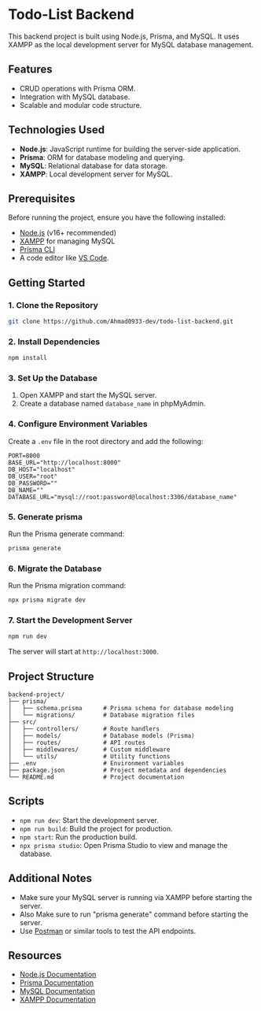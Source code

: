 
# Todo-List Backend

This backend project is built using Node.js, Prisma, and MySQL. It uses XAMPP as the local development server for MySQL database management.

## Features

- CRUD operations with Prisma ORM.
- Integration with MySQL database.
- Scalable and modular code structure.

## Technologies Used

- **Node.js**: JavaScript runtime for building the server-side application.
- **Prisma**: ORM for database modeling and querying.
- **MySQL**: Relational database for data storage.
- **XAMPP**: Local development server for MySQL.

## Prerequisites

Before running the project, ensure you have the following installed:

- [Node.js](https://nodejs.org/) (v16+ recommended)
- [XAMPP](https://www.apachefriends.org/index.html) for managing MySQL
- [Prisma CLI](https://www.prisma.io/docs/getting-started)
- A code editor like [VS Code](https://code.visualstudio.com/).

## Getting Started

### 1. Clone the Repository

```bash
git clone https://github.com/Ahmad0933-dev/todo-list-backend.git
```

### 2. Install Dependencies

```bash
npm install
```

### 3. Set Up the Database

1. Open XAMPP and start the MySQL server.
2. Create a database named `database_name` in phpMyAdmin.

### 4. Configure Environment Variables

Create a `.env` file in the root directory and add the following:

```env
PORT=8000
BASE_URL="http://localhost:8000"
DB_HOST="localhost"
DB_USER="root"
DB_PASSWORD=""
DB_NAME=""
DATABASE_URL="mysql://root:password@localhost:3306/database_name"
```

### 5. Generate prisma

Run the Prisma generate command:

```bash
prisma generate
```

### 6. Migrate the Database

Run the Prisma migration command:

```bash
npx prisma migrate dev
```

### 7. Start the Development Server

```bash
npm run dev
```

The server will start at `http://localhost:3000`.

## Project Structure

```plaintext
backend-project/
├── prisma/
│   ├── schema.prisma      # Prisma schema for database modeling
│   └── migrations/        # Database migration files
├── src/
│   ├── controllers/       # Route handlers
│   ├── models/            # Database models (Prisma)
│   ├── routes/            # API routes
│   ├── middlewares/       # Custom middleware
│   └── utils/             # Utility functions
├── .env                   # Environment variables
├── package.json           # Project metadata and dependencies
└── README.md              # Project documentation
```

## Scripts

- `npm run dev`: Start the development server.
- `npm run build`: Build the project for production.
- `npm start`: Run the production build.
- `npx prisma studio`: Open Prisma Studio to view and manage the database.

## Additional Notes

- Make sure your MySQL server is running via XAMPP before starting the server.
- Also Make sure to run "prisma generate" command before starting the server.
- Use [Postman](https://www.postman.com/) or similar tools to test the API endpoints.

## Resources

- [Node.js Documentation](https://nodejs.org/)
- [Prisma Documentation](https://www.prisma.io/docs/)
- [MySQL Documentation](https://dev.mysql.com/doc/)
- [XAMPP Documentation](https://www.apachefriends.org/docs/)
